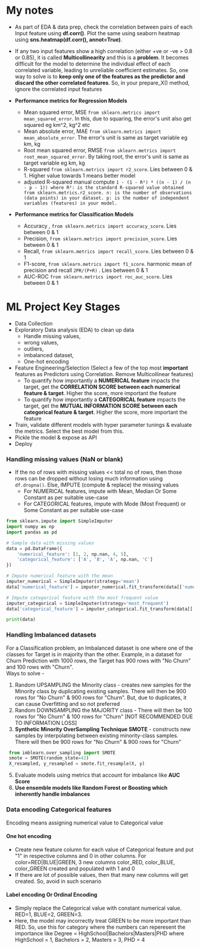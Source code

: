 # My notes

- As part of EDA & data prep, check the correlation between pairs of each Input feature using **df.corr()**. Plot the same using seaborn heatmap using **sns.heatmap(df.corr(), annot=True)**.
- If any two input features show a high correlation (either +ve or -ve > 0.8 or 0.85), it is called **Multicollinearity** and this is a **problem**. It becomes difficult for the model to determine the individual effect of each correlated variable, leading to unreliable coefficient estimates. So, one way to solve is to **keep only one of the features as the predictor and discard the other correlated features**. So, in your prepare_X() method, ignore the correlated input features

- **Performance metrics for Regression Models**
  - Mean squared error, MSE `from sklearn.metrics import mean_squared_error`. In this, due to squaring, the error's unit also get squared eg km^2, kg^2 etc
  - Mean absolute error, MAE `from sklearn.metrics import mean_absolute_error`. The error's unit is same as target variable eg km, kg
  - Root mean squared error, RMSE `from sklearn.metrics import root_mean_squared_error`. By taking root, the error's unit is same as target variable eg km, kg
  - R-squared `from sklearn.metrics import r2_score`. Lies between 0 & 1. Higher value towards 1 means better model
  - adjusted R-squared manual compute `1 - (1 - R²) * ((n - 1) / (n - p - 1)) where R²: is the standard R-squared value obtained from sklearn.metrics.r2_score.
n: is the number of observations (data points) in your dataset.
p: is the number of independent variables (features) in your model.`

- **Performance metrics for Classification Models**
  - Accuracy , `from sklearn.metrics import accuracy_score`. Lies between 0 & 1
  - Precision, `from sklearn.metrics import precision_score`. Lies between 0 & 1
  - Recall, `from sklearn.metrics import recall_score`. Lies between 0 & 1
  - F1-score, `from sklearn.metrics import f1_score`. harmonic mean of precision and recall `2PR/(P+R)` . Lies between 0 & 1
  - AUC-ROC `from sklearn.metrics import roc_auc_score`. Lies between 0 & 1

# **ML Project Key Stages**
- Data Collection
- Exploratory Data analysis (EDA) to clean up data
    - Handle missing values,
    - wrong values,
    - outliers,
    - imbalanced dataset,
    - One-hot encoding
- Feature Engineering/Selection (Select a few of the top most **important** features as Predictors using Correlation. Remove Multicollinear features)
    - To quantify how importantly a **NUMERICAL feature** impacts the target, get the **CORRELATION SCORE between each numerical feature & target**. Higher the score, more important the feature
    - To quantify how importantly a **CATEGORICAL feature** impacts the target, get the **MUTUAL INFORMATION SCORE between each categorical feature & target**. Higher the score, more important the feature
- Train, validate different models with hyper parameter tunings & evaluate the metrics. Select the best model from this.
- Pickle the model & expose as API
- Deploy

### Handling missing values (NaN or blank) ###
- If the no of rows with missing values << total no of rows, then those rows can be dropped without losing much information using `df.dropna()`. Else, IMPUTE (compute & replace) the missing values
  - For NUMERICAL features, impute with Mean, Median Or Some Constant as per suitable use-case
  - For CATEGORICAL features, impute with Mode (Most Frequent) or Some Constant as per suitable use-case

```Python
from sklearn.impute import SimpleImputer
import numpy as np
import pandas as pd

# Sample data with missing values
data = pd.DataFrame({
    'numerical_feature': [1, 2, np.nan, 4, 5],
    'categorical_feature': ['A', 'B', 'A', np.nan, 'C']
})

# Impute numerical feature with the mean
imputer_numerical = SimpleImputer(strategy='mean')
data['numerical_feature'] = imputer_numerical.fit_transform(data[['numerical_feature']])

# Impute categorical feature with the most frequent value
imputer_categorical = SimpleImputer(strategy='most_frequent')
data['categorical_feature'] = imputer_categorical.fit_transform(data[['categorical_feature']])

print(data)
```

### Handling Imbalanced datasets ###
For a Classification problem, an Imbalanced dataset is one where one of the classes for Target is in majority than the other. Example, in a dataset for Churn Prediction with 1000 rows, the Target has 900 rows with "No Churn" and 100 rows with "Churn".  
Ways to solve -
1. Random UPSAMPLING the Minority class - creates new samples for the Minority class by duplicating existing samples. There will then be 900 rows for "No Churn" & 900 rows for "Churn". But, due to duplicates, it can cause Overfitting and so not preferred
2. Random DOWNSAMPLING the MAJORITY class - There will then be 100 rows for "No Churn" & 100 rows for "Churn" [NOT RECOMMENDED DUE TO INFORMATION LOSS]
3. **Synthetic Minority OverSampling Technique SMOTE** - constructs new samples by interpolating between existing minority-class samples. There will then be 900 rows for "No Churn" & 900 rows for "Churn"
  ```Python
   from imblearn.over_sampling import SMOTE
   smote = SMOTE(random_state=42)
   X_resampled, y_resampled = smote.fit_resample(X, y)
  ```
5. Evaluate models using metrics that account for imbalance like **AUC Score**
6. **Use ensemble models like Random Forest or Boosting which inherently handle imbalances**

### Data encoding Categorical features ###
Encoding means assigning numerical value to Categorical value
#### One hot encoding ####
- Create new feature column for each value of Categorical feature and put "1" in respective columns and 0 in other columns. For color=RED|BLUE|GREEN, 3 new columns color_RED, color_BLUE, color_GREEN created and populated with 1 and 0
- If there are lot of possible values, then that many new columns will get created. So, avoid in such scenario

#### Label encoding Or Ordinal Encoding ####
- Simply replace the Categorical value with constant numerical value. RED=1, BLUE=2, GREEN=3.
- Here, the model may incorrectly treat GREEN to be more important than RED. So, use this for category where the numbers can reperesent the importance like Degree = HighSchool|Bachelors|Masters|PHD where HighSchool = 1, Bachelors = 2, Masters = 3, PHD = 4
